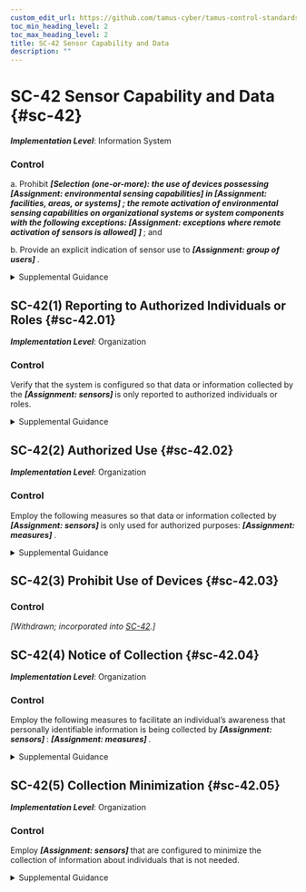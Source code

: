 ```yaml
---
custom_edit_url: https://github.com/tamus-cyber/tamus-control-standards/tree/main/content/tamus.edu/TAMUS_profile.yaml
toc_min_heading_level: 2
toc_max_heading_level: 2
title: SC-42 Sensor Capability and Data
description: ""
---
```


# SC-42 Sensor Capability and Data {#sc-42}

_**Implementation Level**_: Information System

### Control



a. Prohibit <strong title="sc-42_odp.01"> <em>[Selection (one-or-more): the use of devices possessing <strong title="sc-42_odp.02"> <em>[Assignment: environmental sensing capabilities]</em> </strong> in <strong title="sc-42_odp.03"> <em>[Assignment: facilities, areas, or systems]</em> </strong>; the remote activation of environmental sensing capabilities on organizational systems or system components with the following exceptions: <strong title="sc-42_odp.04"> <em>[Assignment: exceptions where remote activation of sensors is allowed]</em> </strong>]</em> </strong> ; and

b. Provide an explicit indication of sensor use to <strong title="sc-42_odp.05"> <em>[Assignment: group of users]</em> </strong>.


<details><summary>Supplemental Guidance</summary>Sensor capability and data applies to types of systems or system components characterized as mobile devices, such as cellular telephones, smart phones, and tablets. Mobile devices often include sensors that can collect and record data regarding the environment where the system is in use. Sensors that are embedded within mobile devices include microphones, cameras, Global Positioning System (GPS) mechanisms, and accelerometers. While the sensors on mobiles devices provide an important function, if activated covertly, such devices can potentially provide a means for adversaries to learn valuable information about individuals and organizations. For example, remotely activating the GPS function on a mobile device could provide an adversary with the ability to track the movements of an individual. Organizations may prohibit individuals from bringing cellular telephones or digital cameras into certain designated facilities or controlled areas within facilities where classified information is stored or sensitive conversations are taking place.</details>


## SC-42(1) Reporting to Authorized Individuals or Roles {#sc-42.01}

_**Implementation Level**_: Organization

### Control

Verify that the system is configured so that data or information collected by the <strong title="sc-42.01_odp"> <em>[Assignment: sensors]</em> </strong> is only reported to authorized individuals or roles.


<details><summary>Supplemental Guidance</summary>In situations where sensors are activated by authorized individuals, it is still possible that the data or information collected by the sensors will be sent to unauthorized entities.</details>


## SC-42(2) Authorized Use {#sc-42.02}

_**Implementation Level**_: Organization

### Control

Employ the following measures so that data or information collected by <strong title="sc-42.01_odp"> <em>[Assignment: sensors]</em> </strong> is only used for authorized purposes: <strong title="sc-42.02_odp"> <em>[Assignment: measures]</em> </strong>.


<details><summary>Supplemental Guidance</summary>Information collected by sensors for a specific authorized purpose could be misused for some unauthorized purpose. For example, GPS sensors that are used to support traffic navigation could be misused to track the movements of individuals. Measures to mitigate such activities include additional training to help ensure that authorized individuals do not abuse their authority and, in the case where sensor data is maintained by external parties, contractual restrictions on the use of such data.</details>


## SC-42(3) Prohibit Use of Devices {#sc-42.03}

### Control

<em>[Withdrawn; incorporated into [SC-42](/catalog/sc/sc-42).]</em>



## SC-42(4) Notice of Collection {#sc-42.04}

_**Implementation Level**_: Organization

### Control

Employ the following measures to facilitate an individual’s awareness that personally identifiable information is being collected by <strong title="sc-42.04_odp.02"> <em>[Assignment: sensors]</em> </strong>: <strong title="sc-42.04_odp.01"> <em>[Assignment: measures]</em> </strong>.


<details><summary>Supplemental Guidance</summary>Awareness that organizational sensors are collecting data enables individuals to more effectively engage in managing their privacy. Measures can include conventional written notices and sensor configurations that make individuals directly or indirectly aware through other devices that the sensor is collecting information. The usability and efficacy of the notice are important considerations.</details>


## SC-42(5) Collection Minimization {#sc-42.05}

_**Implementation Level**_: Organization

### Control

Employ <strong title="sc-42.05_odp"> <em>[Assignment: sensors]</em> </strong> that are configured to minimize the collection of information about individuals that is not needed.


<details><summary>Supplemental Guidance</summary>Although policies to control for authorized use can be applied to information once it is collected, minimizing the collection of information that is not needed mitigates privacy risk at the system entry point and mitigates the risk of policy control failures. Sensor configurations include the obscuring of human features, such as blurring or pixelating flesh tones.</details>
